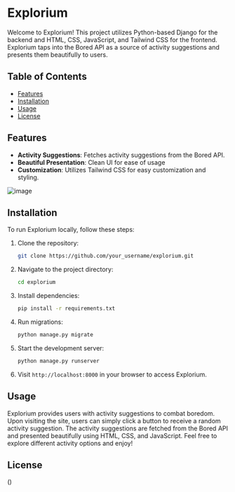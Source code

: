 
# Explorium

Welcome to Explorium! This project utilizes Python-based Django for the backend and HTML, CSS, JavaScript, and Tailwind CSS for the frontend. Explorium taps into the Bored API as a source of activity suggestions and presents them beautifully to users.

## Table of Contents

- [Features](#features)
- [Installation](#installation)
- [Usage](#usage)
- [License](#license)

## Features

- **Activity Suggestions**: Fetches activity suggestions from the Bored API.
- **Beautiful Presentation**: Clean UI for ease of usage
- **Customization**: Utilizes Tailwind CSS for easy customization and styling.

![image](https://github.com/lsvishaal/Explorium/assets/62366204/177ffc64-f098-4368-8531-2b621e672a03)


## Installation

To run Explorium locally, follow these steps:

1. Clone the repository:

   ```bash
   git clone https://github.com/your_username/explorium.git
   ```

2. Navigate to the project directory:

   ```bash
   cd explorium
   ```

3. Install dependencies:

   ```bash
   pip install -r requirements.txt
   ```

4. Run migrations:

   ```bash
   python manage.py migrate
   ```

5. Start the development server:

   ```bash
   python manage.py runserver
   ```

6. Visit `http://localhost:8000` in your browser to access Explorium.

## Usage

Explorium provides users with activity suggestions to combat boredom. Upon visiting the site, users can simply click a button to receive a random activity suggestion. The activity suggestions are fetched from the Bored API and presented beautifully using HTML, CSS, and JavaScript. Feel free to explore different activity options and enjoy!


## License
()
```

